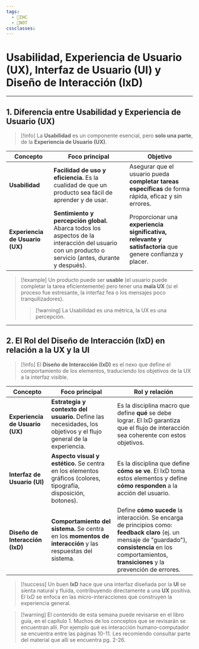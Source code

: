 ```yaml
---
tags:
  - 🎨IHC
  - 📝NOT
cssclasses:
---
```

# Usabilidad, Experiencia de Usuario (UX), Interfaz de Usuario (UI) y Diseño de Interacción (IxD)
---

## 1. Diferencia entre Usabilidad y Experiencia de Usuario (UX)
> [!info] La **Usabilidad** es un componente esencial, pero **solo una parte**, de la **Experiencia de Usuario (UX)**.

| Concepto                        | Foco principal                                                                                                                                      | Objetivo                                                                                                 |
| ------------------------------- | --------------------------------------------------------------------------------------------------------------------------------------------------- | -------------------------------------------------------------------------------------------------------- |
| **Usabilidad**                  | **Facilidad de uso y eficiencia.** Es la cualidad de que un producto sea fácil de aprender y de usar.                                               | Asegurar que el usuario pueda **completar tareas específicas** de forma rápida, eficaz y sin errores.    |
| **Experiencia de Usuario (UX)** | **Sentimiento y percepción global.** Abarca todos los aspectos de la interacción del usuario con un producto o servicio (antes, durante y después). | Proporcionar una **experiencia significativa, relevante y satisfactoria** que genere confianza y placer. |

> [!example] Un producto puede ser **usable** (el usuario puede completar la tarea eficientemente) pero tener una **mala UX** (si el proceso fue estresante, la interfaz fea o los mensajes poco tranquilizadores).
>> [!warning] La Usabilidad es una métrica, la UX es una percepción.

---

## 2. El Rol del Diseño de Interacción (IxD) en relación a la UX y la UI

> [!info] El **Diseño de Interacción (IxD)** es el nexo que define el comportamiento de los elementos, traduciendo los objetivos de la UX a la interfaz visible.

| Concepto                        | Foco principal                                                                                                     | Rol y relación                                                                                                                                                                                                 |
| ------------------------------- | ------------------------------------------------------------------------------------------------------------------ | -------------------------------------------------------------------------------------------------------------------------------------------------------------------------------------------------------------- |
| **Experiencia de Usuario (UX)** | **Estrategia y contexto del usuario.** Define las necesidades, los objetivos y el flujo general de la experiencia. | Es la disciplina macro que define **qué** se debe lograr. El IxD garantiza que el flujo de interacción sea coherente con estos objetivos.                                                                      |
| **Interfaz de Usuario (UI)**    | **Aspecto visual y estético.** Se centra en los elementos gráficos (colores, tipografía, disposición, botones).    | Es la disciplina que define **cómo se ve**. El IxD toma estos elementos y define **cómo responden** a la acción del usuario.                                                                                   |
| **Diseño de Interacción (IxD)** | **Comportamiento del sistema.** Se centra en los **momentos de interacción** y las respuestas del sistema.         | Define **cómo sucede** la interacción. Se encarga de principios como: **feedback claro** (ej. un mensaje de "guardado"), **consistencia** en los comportamientos, **transiciones** y la prevención de errores. |

> [!success] Un buen **IxD** hace que una interfaz diseñada por la **UI** se sienta natural y fluida, contribuyendo directamente a una **UX** positiva. El IxD se enfoca en las micro-interacciones que construyen la experiencia general.

> [!warning] El contenido de esta semana puede revisarse en el libro guía, en el capítulo 1. Muchos de los conceptos que se revisarán se encuentran allí. Por ejemplo qué es interacción humano-computador se encuentra entre las páginas 10-11. Les recomiendo consultar parte del material que allí se encuentra pg. 2-26.